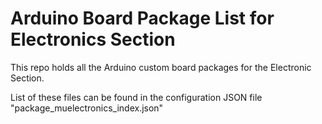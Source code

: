 #  Arduino Board Package List for Electronics Section

This repo holds all the Arduino custom board packages for the Electronic Section.

List of these files can be found in the configuration JSON file "package_muelectronics_index.json"
